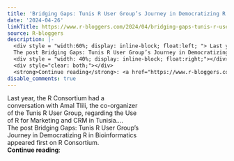 ```yaml
---
title: 'Bridging Gaps: Tunis R User Group’s Journey in Democratizing R in Bioinformatics'
date: '2024-04-26'
linkTitle: https://www.r-bloggers.com/2024/04/bridging-gaps-tunis-r-user-groups-journey-in-democratizing-r-in-bioinformatics/
source: R-bloggers
description: |-
  <div style = "width:60%; display: inline-block; float:left; "> Last year, the R Consortium had a conversation with Amal Tlili, the co-organizer of the Tunis R User Group, regarding the Use of R for Marketing and CRM in Tunisia....<br />
  The post Bridging Gaps: Tunis R User Group’s Journey in Democratizing R in Bioinformatics appeared first on R Consortium.</div>
  <div style = "width: 40%; display: inline-block; float:right;"></div>
  <div style="clear: both;"></div>
  <strong>Continue reading</strong>: <a href="https://www.r-bloggers.com/2024/04/bridging-gaps-tunis-r-user-groups-journey-in-democratizi ...
disable_comments: true
---
```

<div style = "width:60%; display: inline-block; float:left; "> Last year, the R Consortium had a conversation with Amal Tlili, the co-organizer of the Tunis R User Group, regarding the Use of R for Marketing and CRM in Tunisia....<br />
The post Bridging Gaps: Tunis R User Group’s Journey in Democratizing R in Bioinformatics appeared first on R Consortium.</div>
<div style = "width: 40%; display: inline-block; float:right;"></div>
<div style="clear: both;"></div>
<strong>Continue reading</strong>: <a href="https://www.r-bloggers.com/2024/04/bridging-gaps-tunis-r-user-groups-journey-in-democratizi ...